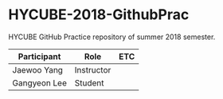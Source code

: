 # HYCUBE-2018-GithubPrac
HYCUBE GitHub Practice repository of summer 2018 semester.

| Participant   | Role       | ETC |
|---------------|------------|-----|
| Jaewoo Yang   | Instructor |     |
| Gangyeon Lee  | Student    |     |
